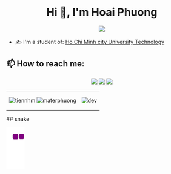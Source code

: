 <h1 align="center">Hi 👋, I'm Hoai Phuong</h1>
<p align="center"><img src="https://img.icons8.com/color/48/000000/vietnam-circular.png"/></p>


- ✍ I'm a student of: [Ho Chi Minh city University Technology ](https://www.hutech.edu.vn/)

## 📫 How to reach me:

<p align="center">
  <a href="https://www.facebook.com/materphuong/" alt="Facebook">
    <img src="https://img.icons8.com/fluent/48/000000/facebook-new.png" target="_blank" />
  </a> 
<a href="https://github.com/materphuong" alt="Github">
    <img src="https://img.icons8.com/fluent/48/000000/github.png"/>
  </a> 
 
 
  <a href="mailto:materphuong@gmail.com" alt="Email">
    <img src="https://img.icons8.com/fluent/48/000000/mailing.png"/>
  </a>
</p>

<table style="width:100%;">
  <tr>
    <td>
      <img src="https://github-readme-stats.vercel.app/api/top-langs/?username=materphuong&bg_color=FFFFFF00&text_color=179fa3&layout=compact&hide=CSS&langs_count=10&custom_title=Top%20ngôn%20ngữ%20được%20dùng" alt="tiennhm" width="100%"/>
      <img src="https://github-readme-stats.vercel.app/api?username=materphuong&bg_color=FFFFFF00&text_color=179fa3&show_icons=true&count_private=true&include_all_commits=true&custom_title=Hoạt%20động%20trên%20Github" alt="materphuong" width="100%"/>
    </td>
    <td>
      <p align="center"> 
        <img src="https://anhdephd.vn/wp-content/uploads/2022/04/anh-dong-anime-3.gif" alt="dev" width="100%"/>
      </p>
    </td>
  </tr>
</table>
## snake 

![snake gif](https://github.com/materphuong/materphuong/blob/output/github-contribution-grid-snake.gif)
